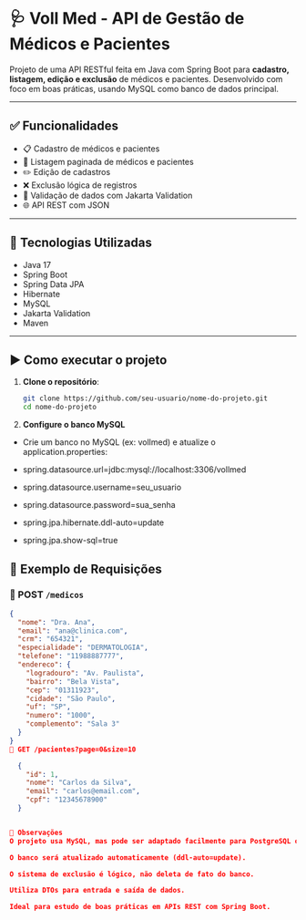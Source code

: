 # 🩺 Voll Med - API de Gestão de Médicos e Pacientes

Projeto de uma API RESTful feita em Java com Spring Boot para **cadastro, listagem, edição e exclusão** de médicos e pacientes. Desenvolvido com foco em boas práticas, usando MySQL como banco de dados principal.

---

## ✅ Funcionalidades

- 📋 Cadastro de médicos e pacientes
- 📄 Listagem paginada de médicos e pacientes
- ✏️ Edição de cadastros
- ❌ Exclusão lógica de registros
- 🧾 Validação de dados com Jakarta Validation
- 🌐 API REST com JSON

---

## 🔧 Tecnologias Utilizadas

- Java 17
- Spring Boot
- Spring Data JPA
- Hibernate
- MySQL
- Jakarta Validation
- Maven

---

## ▶️ Como executar o projeto

1. **Clone o repositório**:
   ```bash
   git clone https://github.com/seu-usuario/nome-do-projeto.git
   cd nome-do-projeto

2. **Configure o banco MySQL**

- Crie um banco no MySQL (ex: vollmed) e atualize o application.properties:

- spring.datasource.url=jdbc:mysql://localhost:3306/vollmed
- spring.datasource.username=seu_usuario
- spring.datasource.password=sua_senha
- spring.jpa.hibernate.ddl-auto=update
- spring.jpa.show-sql=true

## 🔄 Exemplo de Requisições

### 🔸 POST `/medicos`

```json
{
  "nome": "Dra. Ana",
  "email": "ana@clinica.com",
  "crm": "654321",
  "especialidade": "DERMATOLOGIA",
  "telefone": "11988887777",
  "endereco": {
    "logradouro": "Av. Paulista",
    "bairro": "Bela Vista",
    "cep": "01311923",
    "cidade": "São Paulo",
    "uf": "SP",
    "numero": "1000",
    "complemento": "Sala 3"
  }
}
🔹 GET /pacientes?page=0&size=10

  {
    "id": 1,
    "nome": "Carlos da Silva",
    "email": "carlos@email.com",
    "cpf": "12345678900"
  }


📌 Observações
O projeto usa MySQL, mas pode ser adaptado facilmente para PostgreSQL ou H2.

O banco será atualizado automaticamente (ddl-auto=update).

O sistema de exclusão é lógico, não deleta de fato do banco.

Utiliza DTOs para entrada e saída de dados.

Ideal para estudo de boas práticas em APIs REST com Spring Boot.
